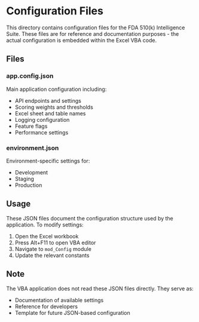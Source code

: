 # Configuration Files

This directory contains configuration files for the FDA 510(k) Intelligence Suite. These files are for reference and documentation purposes - the actual configuration is embedded within the Excel VBA code.

## Files

### app.config.json
Main application configuration including:
- API endpoints and settings
- Scoring weights and thresholds
- Excel sheet and table names
- Logging configuration
- Feature flags
- Performance settings

### environment.json
Environment-specific settings for:
- Development
- Staging  
- Production

## Usage

These JSON files document the configuration structure used by the application. To modify settings:

1. Open the Excel workbook
2. Press Alt+F11 to open VBA editor
3. Navigate to `mod_Config` module
4. Update the relevant constants

## Note

The VBA application does not read these JSON files directly. They serve as:
- Documentation of available settings
- Reference for developers
- Template for future JSON-based configuration